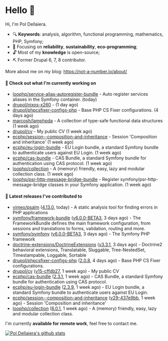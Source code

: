 # Hello 👋

Hi, I'm Pol Dellaiera.

- 🔍 **Keywords**: analysis, algorithm, functional programming, mathematics, PHP, Symfony;
- 🎯 Focusing on **reliability**, **sustainability**, **eco-programming**;
- 🔓 Most of my **knowledge** is open-source;
- ⛏️ Former Drupal 6, 7, 8 contributor.

More about me on my blog: https://not-a-number.io/about/

#### 👷 Check out what I'm currently working on

- [loophp/service-alias-autoregister-bundle](https://github.com/loophp/service-alias-autoregister-bundle) - Auto register services aliases in the Symfony container. (today)
- [drupol/nixos-x260](https://github.com/drupol/nixos-x260) -  (1 day ago)
- [drupol/phpcsfixer-configs-php](https://github.com/drupol/phpcsfixer-configs-php) - Base PHP CS Fixer configurations. (4 days ago)
- [marcosh/lamphpda](https://github.com/marcosh/lamphpda) - A collection of type-safe functional data structures (1 week ago)
- [drupol/cv](https://github.com/drupol/cv) - My public CV (1 week ago)
- [ecphp/session--composition-and-inheritance](https://github.com/ecphp/session--composition-and-inheritance) - Session &#39;Composition and inheritance&#39; (1 week ago)
- [ecphp/eu-login-bundle](https://github.com/ecphp/eu-login-bundle) - EU Login bundle, a standard Symfony bundle to authenticate users against EU Login. (1 week ago)
- [ecphp/cas-bundle](https://github.com/ecphp/cas-bundle) - CAS Bundle, a standard Symfony bundle for authentication using CAS protocol. (1 week ago)
- [loophp/collection](https://github.com/loophp/collection) - A (memory) friendly, easy, lazy and modular collection class. (1 week ago)
- [loophp/psr-http-message-bridge-bundle](https://github.com/loophp/psr-http-message-bridge-bundle) - Register symfony/psr-http-message-bridge classes in your Symfony application. (1 week ago)

#### 🔭 Latest releases I've contributed to

- [vimeo/psalm](https://github.com/vimeo/psalm) ([4.13.0](https://github.com/vimeo/psalm/releases/tag/4.13.0), today) - A static analysis tool for finding errors in PHP applications
- [symfony/framework-bundle](https://github.com/symfony/framework-bundle) ([v6.0.0-BETA3](https://github.com/symfony/framework-bundle/releases/tag/v6.0.0-BETA3), 3 days ago) - The FrameworkBundle defines the main framework configuration, from sessions and translations to forms, validation, routing and more.
- [symfony/symfony](https://github.com/symfony/symfony) ([v6.0.0-BETA3](https://github.com/symfony/symfony/releases/tag/v6.0.0-BETA3), 3 days ago) - The Symfony PHP framework
- [doctrine-extensions/DoctrineExtensions](https://github.com/doctrine-extensions/DoctrineExtensions) ([v3.3.1](https://github.com/doctrine-extensions/DoctrineExtensions/releases/tag/v3.3.1), 3 days ago) - Doctrine2 behavioral extensions, Translatable, Sluggable, Tree-NestedSet, Timestampable, Loggable, Sortable
- [drupol/phpcsfixer-configs-php](https://github.com/drupol/phpcsfixer-configs-php) ([2.0.8](https://github.com/drupol/phpcsfixer-configs-php/releases/tag/2.0.8), 4 days ago) - Base PHP CS Fixer configurations.
- [drupol/cv](https://github.com/drupol/cv) ([v15-cffdb27](https://github.com/drupol/cv/releases/tag/v15-cffdb27), 1 week ago) - My public CV
- [ecphp/cas-bundle](https://github.com/ecphp/cas-bundle) ([2.3.1](https://github.com/ecphp/cas-bundle/releases/tag/2.3.1), 1 week ago) - CAS Bundle, a standard Symfony bundle for authentication using CAS protocol.
- [ecphp/eu-login-bundle](https://github.com/ecphp/eu-login-bundle) ([2.3.9](https://github.com/ecphp/eu-login-bundle/releases/tag/2.3.9), 1 week ago) - EU Login bundle, a standard Symfony bundle to authenticate users against EU Login.
- [ecphp/session--composition-and-inheritance](https://github.com/ecphp/session--composition-and-inheritance) ([v29-437e9bb](https://github.com/ecphp/session--composition-and-inheritance/releases/tag/v29-437e9bb), 1 week ago) - Session &#39;Composition and inheritance&#39;
- [loophp/collection](https://github.com/loophp/collection) ([6.0.1](https://github.com/loophp/collection/releases/tag/6.0.1), 1 week ago) - A (memory) friendly, easy, lazy and modular collection class.

I'm currently **available for remote work**, feel free to contact me.

[![Pol Dellaiera's github stats](https://github-readme-stats.vercel.app/api?username=drupol&count_private=true&show_icons=true)](https://github.com/drupol)
